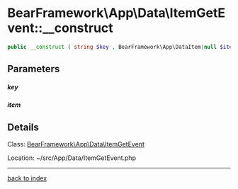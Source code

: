 # BearFramework\App\Data\ItemGetEvent::__construct

```php
public __construct ( string $key , BearFramework\App\DataItem|null $item )
```

## Parameters

##### key

##### item

## Details

Class: [BearFramework\App\Data\ItemGetEvent](bearframework.app.data.itemgetevent.class.md)

Location: ~/src/App/Data/ItemGetEvent.php

---

[back to index](index.md)

